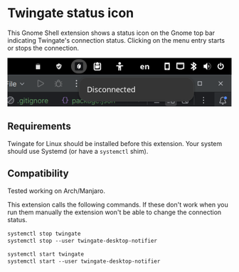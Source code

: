 # Twingate status icon
This Gnome Shell extension shows a status icon on the Gnome top bar indicating Twingate's connection status.
Clicking on the menu entry starts or stops the connection.

![screenshot.png](assets/screenshot.png)

## Requirements
Twingate for Linux should be installed before this extension. Your system should use Systemd (or have a `systemctl` shim).

## Compatibility
Tested working on Arch/Manjaro. 

This extension calls the following commands. If these don't work when you run them manually the extension won't be able to change the connection status.

```shell
systemctl stop twingate
systemctl stop --user twingate-desktop-notifier
```

```shell
systemctl start twingate
systemctl start --user twingate-desktop-notifier
```

